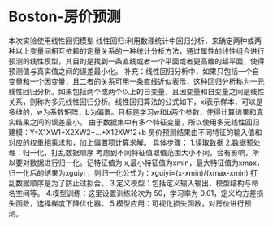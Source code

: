 # Boston-房价预测
本次实验使用线性回归模型
线性回归:利用数理统计中回归分析，来确定两种或两种以上变量间相互依赖的定量关系的一种统计分析方法，通过属性的线性组合进行预测的线性模型，其目的是找到一条直线或者一个平面或者更高维的超平面，使得预测值与真实值之间的误差最小化。
补充：线性回归分析中，如果只包括一个自变量和一个因变量，且二者的关系可用一条直线近似表示，这种回归分析称为一元线性回归分析。如果包括两个或两个以上的自变量，且因变量和自变量之间是线性关系，则称为多元线性回归分析。线性回归算法的公式如下，xi表示样本，可以是多维的，w为系数矩阵，b为偏置。目标是学习w和b两个参数，使得计算结果和真实结果之间的误差最小。
由于数据集中有多个特征变量，所以使用多元线性回归建模：Y=X1XW1+X2XW2+…+X12XW12+b
房价预测结果由不同特征的输入值和对应的权重相乘求和，加上偏置项计算求解。
具体步骤：
1.读取数据
2.数据预处理：归一化，打乱数据顺序
考虑到不同特征值取值范围大小不同，会有影响，所以要对数据进行归一化。记特征值为 x,最小特征值为xmin，最大特征值为xmax，归一化后的结果为xguiyi
，则归一化公式为：xguiyi=(x-xmin)/(xmax-xmin)
打乱数据顺序是为了防止过拟合。
3.定义模型：包括定义输入输出，模型结构与命名空间等。
4.模型训练：这里设置训练轮次为 50，学习率为 0.01，定义均方差损失函数，选择梯度下降优化器。
5.模型应用：可视化损失函数，对房价进行预测。
